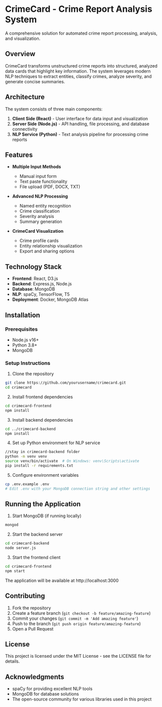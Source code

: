 # CrimeCard - Crime Report Analysis System

A comprehensive solution for automated crime report processing, analysis, and visualization.

## Overview

CrimeCard transforms unstructured crime reports into structured, analyzed data cards that highlight key information. The system leverages modern NLP techniques to extract entities, classify crimes, analyze severity, and generate concise summaries.

## Architecture

The system consists of three main components:

1. **Client Side (React)** - User interface for data input and visualization
2. **Server Side (Node.js)** - API handling, file processing, and database connectivity
3. **NLP Service (Python)** - Text analysis pipeline for processing crime reports

## Features

- **Multiple Input Methods**
  - Manual input form
  - Text paste functionality
  - File upload (PDF, DOCX, TXT)

- **Advanced NLP Processing**
  - Named entity recognition
  - Crime classification
  - Severity analysis
  - Summary generation

- **CrimeCard Visualization**
  - Crime profile cards
  - Entity relationship visualization
  - Export and sharing options

## Technology Stack

- **Frontend**: React, D3.js
- **Backend**: Express.js, Node.js
- **Database**: MongoDB
- **NLP**: spaCy, TensorFlow, T5
- **Deployment**: Docker, MongoDB Atlas

## Installation

### Prerequisites
- Node.js v16+
- Python 3.8+
- MongoDB

### Setup Instructions

1. Clone the repository
```bash
git clone https://github.com/yourusername/crimecard.git
cd crimecard
```

2. Install frontend dependencies
```bash
cd crimecard-frontend
npm install
```

3. Install backend dependencies
```bash
cd ../crimecard-backend
npm install

```

4. Set up Python environment for NLP service
```bash
//stay in crimecard-backend folder
python -m venv venv
source venv/bin/activate  # On Windows: venv\Scripts\activate
pip install -r requirements.txt
```

5. Configure environment variables
```bash
cp .env.example .env
# Edit .env with your MongoDB connection string and other settings
```

## Running the Application

1. Start MongoDB (if running locally)
```bash
mongod
```


2. Start the backend server
```bash
cd crimecard-backend
node server.js
```

3. Start the frontend client
```bash
cd crimecard-frontend
npm start
```

The application will be available at http://localhost:3000



## Contributing

1. Fork the repository
2. Create a feature branch (`git checkout -b feature/amazing-feature`)
3. Commit your changes (`git commit -m 'Add amazing feature'`)
4. Push to the branch (`git push origin feature/amazing-feature`)
5. Open a Pull Request

## License

This project is licensed under the MIT License - see the LICENSE file for details.

## Acknowledgments

- spaCy for providing excellent NLP tools
- MongoDB for database solutions
- The open-source community for various libraries used in this project
